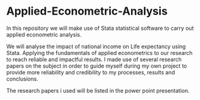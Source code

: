 # Applied-Econometric-Analysis
In this repository we will make use of Stata statistical software to carry out   
applied econometric analysis.

We will analyse the impact of national income on Life expectancy using Stata. Applying 
the fundamentals of applied econometrics to our research to reach reliable and 
impactful results. I made use of several research papers on the subject in order
to guide myself during my own project to provide more reliability and credibility
to my processes, results and conclusions.

The research papers i used will be listed in the power point 
presentation.
